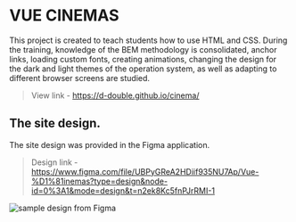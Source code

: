 # VUE CINEMAS

This project is created to teach students how to use HTML and CSS. During the training, knowledge of the BEM methodology is consolidated, anchor links, loading custom fonts, creating animations, changing the design for the dark and light themes of the operation system, as well as adapting to different browser screens are studied.  

> View link - https://d-double.github.io/cinema/

## The site design.

The site design was provided in the Figma application.  

> Design link - https://www.figma.com/file/UBPyGReA2HDiif935NU7Ap/Vue-%D1%81inemas?type=design&node-id=0%3A1&mode=design&t=n2ek8Kc5fnPJrRMI-1  

![sample design from Figma](https://d-double.github.io/cinema/figma-screen.jpg)

